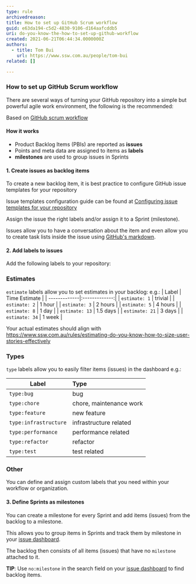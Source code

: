 ```yaml
---
type: rule
archivedreason:
title: How to set up GitHub Scrum workflow
guid: e63da194-c5d2-4830-9106-d164aafcddb5
uri: do-you-know-the-how-to-set-up-github-workflow
created: 2021-06-21T06:44:34.0000000Z
authors:
  - title: Tom Bui
    url: https://www.ssw.com.au/people/tom-bui
related: []

---
```

### How to set up GitHub Scrum workflow

There are several ways of turning your GitHub repository into a simple but powerful agile work environment, the following is the recommended:

<!--endintro-->

Based on [GitHub scrum workflow](https://github.com/jvandemo/github-scrum-workflow)

#### How it works

- Product Backlog Items (PBIs) are reported as **issues**
- Points and meta data are assigned to items as **labels**
- **milestones** are used to group issues in Sprints

#### 1. Create issues as backlog items

To create a new backlog item, it is best practice to configure GitHub issue templates for your repository 

Issue templates configuration guide can be found at [Configuring issue templates for your repository](https://docs.github.com/en/communities/using-templates-to-encourage-useful-issues-and-pull-requests/configuring-issue-templates-for-your-repository)

Assign the issue the right labels and/or assign it to a Sprint (milestone).

Issues allow you to have a conversation about the item and even allow you to create task lists inside the issue using [GitHub's markdown](https://guides.github.com/features/mastering-markdown/).

#### 2. Add labels to issues

Add the following labels to your repository:

### Estimates

`estimate` labels allow you to set estimates in your backlog:
e.g.:
| Label        | Time Estimate |
| -------------|:-------------:|
| `estimate: 1` | trivial |
| `estimate: 2` | 1 hour |
| `estimate: 3` | 2 hours |
| `estimate: 5` | 4 hours |
| `estimate: 8` | 1 day |
| `estimate: 13` | 1.5 days |
| `estimate: 21` | 3 days |
| `estimate: 34` | 1 week |

Your actual estimates should align with https://www.ssw.com.au/rules/estimating-do-you-know-how-to-size-user-stories-effectively

### Types

`type` labels allow you to easily filter items (issues) in the dashboard e.g.:

| Label | Type |
| ------| :----|
| `type:bug`| bug |
| `type:chore`| chore, maintenance work |
| `type:feature`| new feature |
| `type:infrastructure` | infrastructure related |
| `type:performance` | performance related |
| `type:refactor` | refactor |
| `type:test` | test related |

### Other

You can define and assign custom labels that you need within your workflow or organization.

#### 3. Define Sprints as milestones

You can create a milestone for every Sprint and add items (issues) from the backlog to a milestone.

This allows you to group items in Sprints and track them by milestone in your [issue dashboard](https://github.com/issues).

The backlog then consists of all items (issues) that have no `milestone` attached to it.

**TIP**: Use `no:milestone` in the search field on your [issue dashboard](https://github.com/issues) to find backlog items.

